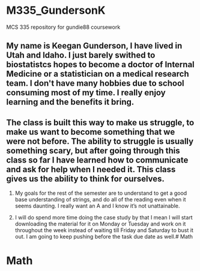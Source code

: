 # M335_GundersonK
MCS 335 repository for gundie88 coursework

My name is Keegan Gunderson, I have lived in Utah and Idaho. I just barely swithed to biostatistcs hopes to become a doctor of Internal Medicine or a statistician on a medical research team. I don't have many hobbies due to school consuming most of my time. I really enjoy learning and the benefits it bring.
---------
The class is built this way to make us struggle, to make us want to become something that we were not before. The ability to struggle is usually something scary,  but after going through this class so far I have learned how to communicate and ask for help when I needed it. This class gives us the ability to think for ourselves.
----------
1. My goals for the rest of the semester are to understand to get a good base understanding of strings, and do all of the reading even when it seems daunting. I really want an A and I know it’s not unattainable.   
 
2. I will do spend more time doing the case study by that I mean I will start downloading the material for it on Monday or Tuesday and work on it throughout the week instead of waiting till Friday and Saturday to bust it out. I am going to keep pushing before the task due date as well.# Math
# Math
